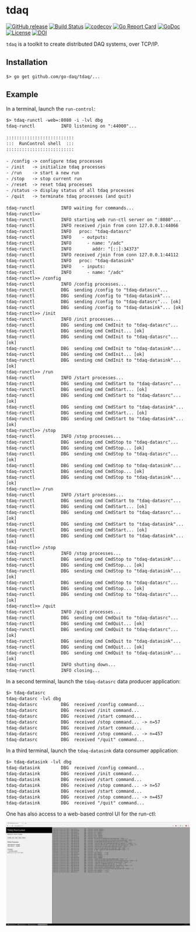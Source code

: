 # tdaq

[![GitHub release](https://img.shields.io/github/release/go-daq/tdaq.svg)](https://github.com/go-daq/tdaq/releases)
[![Build Status](https://travis-ci.org/go-daq/tdaq.svg?branch=master)](https://travis-ci.org/go-daq/tdaq)
[![codecov](https://codecov.io/gh/go-daq/tdaq/branch/master/graph/badge.svg)](https://codecov.io/gh/go-daq/tdaq)
[![Go Report Card](https://goreportcard.com/badge/github.com/go-daq/tdaq)](https://goreportcard.com/report/github.com/go-daq/tdaq)
[![GoDoc](https://godoc.org/github.com/go-daq/tdaq?status.svg)](https://godoc.org/github.com/go-daq/tdaq)
[![License](https://img.shields.io/badge/License-BSD--3-blue.svg)](https://github.com/go-daq/tdaq/license)
[![DOI](https://zenodo.org/badge/206621458.svg)](https://zenodo.org/badge/latestdoi/206621458)


`tdaq` is a toolkit to create distributed DAQ systems, over TCP/IP.

## Installation

```
$> go get github.com/go-daq/tdaq/...
```

## Example

In a terminal, launch the `run-control`:

```
$> tdaq-runctl -web=:8080 -i -lvl dbg
tdaq-runctl          INFO listening on ":44000"...

::::::::::::::::::::::::::
:::  RunControl shell  :::
::::::::::::::::::::::::::

- /config -> configure tdaq processes
- /init   -> initialize tdaq processes
- /run    -> start a new run
- /stop   -> stop current run
- /reset  -> reset tdaq processes
- /status -> display status of all tdaq processes
- /quit   -> terminate tdaq processes (and quit)

tdaq-runctl          INFO waiting for commands...
tdaq-runctl>>
tdaq-runctl          INFO starting web run-ctl server on ":8080"...
tdaq-runctl          INFO received /join from conn 127.0.0.1:44066
tdaq-runctl          INFO   proc: "tdaq-datasrc"
tdaq-runctl          INFO    - outputs:
tdaq-runctl          INFO      - name: "/adc"
tdaq-runctl          INFO        addr: "[::]:34373"
tdaq-runctl          INFO received /join from conn 127.0.0.1:44112
tdaq-runctl          INFO   proc: "tdaq-datasink"
tdaq-runctl          INFO    - inputs:
tdaq-runctl          INFO      - name: "/adc"
tdaq-runctl>> /config
tdaq-runctl          INFO /config processes...
tdaq-runctl          DBG  sending /config to "tdaq-datasrc"...
tdaq-runctl          DBG  sending /config to "tdaq-datasink"...
tdaq-runctl          DBG  sending /config to "tdaq-datasrc"... [ok]
tdaq-runctl          DBG  sending /config to "tdaq-datasink"... [ok]
tdaq-runctl>> /init
tdaq-runctl          INFO /init processes...
tdaq-runctl          DBG  sending cmd CmdInit to "tdaq-datasrc"...
tdaq-runctl          DBG  sending cmd CmdInit... [ok]
tdaq-runctl          DBG  sending cmd CmdInit to "tdaq-datasrc"... [ok]
tdaq-runctl          DBG  sending cmd CmdInit to "tdaq-datasink"...
tdaq-runctl          DBG  sending cmd CmdInit... [ok]
tdaq-runctl          DBG  sending cmd CmdInit to "tdaq-datasink"... [ok]
tdaq-runctl>> /run
tdaq-runctl          INFO /start processes...
tdaq-runctl          DBG  sending cmd CmdStart to "tdaq-datasrc"...
tdaq-runctl          DBG  sending cmd CmdStart... [ok]
tdaq-runctl          DBG  sending cmd CmdStart to "tdaq-datasrc"... [ok]
tdaq-runctl          DBG  sending cmd CmdStart to "tdaq-datasink"...
tdaq-runctl          DBG  sending cmd CmdStart... [ok]
tdaq-runctl          DBG  sending cmd CmdStart to "tdaq-datasink"... [ok]
tdaq-runctl>> /stop
tdaq-runctl          INFO /stop processes...
tdaq-runctl          DBG  sending cmd CmdStop to "tdaq-datasrc"...
tdaq-runctl          DBG  sending cmd CmdStop... [ok]
tdaq-runctl          DBG  sending cmd CmdStop to "tdaq-datasrc"... [ok]
tdaq-runctl          DBG  sending cmd CmdStop to "tdaq-datasink"...
tdaq-runctl          DBG  sending cmd CmdStop... [ok]
tdaq-runctl          DBG  sending cmd CmdStop to "tdaq-datasink"... [ok]
tdaq-runctl>> /run
tdaq-runctl          INFO /start processes...
tdaq-runctl          DBG  sending cmd CmdStart to "tdaq-datasrc"...
tdaq-runctl          DBG  sending cmd CmdStart... [ok]
tdaq-runctl          DBG  sending cmd CmdStart to "tdaq-datasrc"... [ok]
tdaq-runctl          DBG  sending cmd CmdStart to "tdaq-datasink"...
tdaq-runctl          DBG  sending cmd CmdStart... [ok]
tdaq-runctl          DBG  sending cmd CmdStart to "tdaq-datasink"... [ok]
tdaq-runctl>> /stop
tdaq-runctl          INFO /stop processes...
tdaq-runctl          DBG  sending cmd CmdStop to "tdaq-datasink"...
tdaq-runctl          DBG  sending cmd CmdStop... [ok]
tdaq-runctl          DBG  sending cmd CmdStop to "tdaq-datasink"... [ok]
tdaq-runctl          DBG  sending cmd CmdStop to "tdaq-datasrc"...
tdaq-runctl          DBG  sending cmd CmdStop... [ok]
tdaq-runctl          DBG  sending cmd CmdStop to "tdaq-datasrc"... [ok]
tdaq-runctl>> /quit
tdaq-runctl          INFO /quit processes...
tdaq-runctl          DBG  sending cmd CmdQuit to "tdaq-datasrc"...
tdaq-runctl          DBG  sending cmd CmdQuit... [ok]
tdaq-runctl          DBG  sending cmd CmdQuit to "tdaq-datasrc"... [ok]
tdaq-runctl          DBG  sending cmd CmdQuit to "tdaq-datasink"...
tdaq-runctl          DBG  sending cmd CmdQuit... [ok]
tdaq-runctl          DBG  sending cmd CmdQuit to "tdaq-datasink"... [ok]
tdaq-runctl          INFO shutting down...
tdaq-runctl          INFO closing...
```

In a second terminal, launch the `tdaq-datasrc` data producer application:

```
$> tdaq-datasrc
tdaq-datasrc -lvl dbg
tdaq-datasrc         DBG  received /config command...
tdaq-datasrc         DBG  received /init command...
tdaq-datasrc         DBG  received /start command...
tdaq-datasrc         DBG  received /stop command... -> n=57
tdaq-datasrc         DBG  received /start command...
tdaq-datasrc         DBG  received /stop command... -> n=457
tdaq-datasrc         DBG  received "/quit" command...
```

In a third terminal, launch the `tdaq-datasink` data consumer application:

```
$> tdaq-datasink -lvl dbg
tdaq-datasink        DBG  received /config command...
tdaq-datasink        DBG  received /init command...
tdaq-datasink        DBG  received /start command...
tdaq-datasink        DBG  received /stop command... -> n=57
tdaq-datasink        DBG  received /start command...
tdaq-datasink        DBG  received /stop command... -> n=457
tdaq-datasink        DBG  received "/quit" command...
```

One has also access to a web-based control UI for the run-ctl:

![web-ui](https://github.com/go-daq/tdaq/raw/master/testdata/webui_golden.png)

